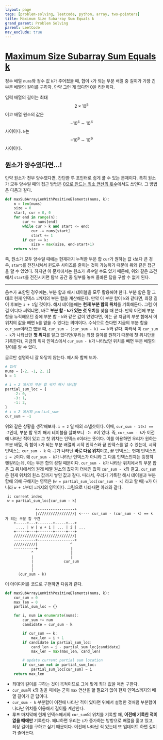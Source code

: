 ```yaml
---
layout: page
tags: [problem-solving, leetcode, python, array, two-pointers]
title: Maximum Size Subarray Sum Equals k
grand_parent: Problem Solving
parent: LeetCode
nav_exclude: true
---
```


# [Maximum Size Subarray Sum Equals k](https://leetcode.com/problems/maximum-size-subarray-sum-equals-k/)

  정수 배열 `nums`와 정수 값 `k`가 주어졌을 때, 합이 `k`가 되는 부분
  배열 중 길이가 가장 긴 부분 배열의 길이를 구하자. 만약 그런 게
  없다면 0을 리턴하자.

  입력 배열의 길이는 최대 $$ 2 \times 10^5 $$ 이고 배열 원소의 값은 $$
  -10^4 \sim 10^4$$ 사이이다. `k`는 $$ -10^9 \sim 10^9 $$ 사이이다.

## 원소가 양수였다면...!

 만약 원소가 전부 양수였다면, 간단한 투 포인터로 쉽게 풀 수 있는
 문제이다. 특히 원소가 모두 양수일 때의 접근 방법은 [0으로 만드는 최소
 연산의 횟수](../minimum-operations-to-reduce-x-to-zero)에서도
 쓰인다. 그 방법은 다음과 같다.

```python
def maxSubArrayLenWithPositiveElements(nums, k):
    n = len(nums)
    size = 0
    start, cur = 0, 0
    for end in range(n):
        cur += nums[end]
        while cur > k and start <= end:
            cur -= nums[start]
            start += 1
        if cur == k:
            size = max(size, end-start+1)
    return size
```

 즉, 원소가 모두 양수일 때에는 현재까지 누적한 부분 합 `cur`가 원하는
 값 `k`보다 큰 경우, `start`를 전진시켜서 윈도우 사이즈를 줄이는 것이
 가능하기 때문에 위와 같은 접근을 할 수 있었다. 하지만 이 문제에서는
 원소가 *음수*일 수도 있기 때문에, 위와 같은 조건에서 `start`를
 전진시키면 탐색 공간 중 일부를 놓쳐 올바른 답을 구할 수 없게 된다.

---

 음수가 포함된 경우에는, 부분 합과 해시 테이블을 모두 활용해야
 한다. 부분 합은 말 그대로 현재 인덱스 `i`까지의 부분 합을
 계산해둔다. 만약 이 부분 합이 `k`와 같다면, 최장 길이 후보는 `i +
 1`일 것이다. 해시 테이블에는 **현재 부분 합의 위치**를
 기록해둔다. 그럼 이걸 어디다 써먹냐면, 바로 **부분 합 - `k`가 있는 첫
 위치**를 찾을 때 쓴다. 만약 이전에 부분 합을 누적해오던 중에 부분
 합 - `k`와 같은 값이 있었다면, 이는 곧 지금의 부분 합에서 이 위치의
 값을 빼면 `k`를 얻을 수 있다는 의미이다. 수식으로 쓴다면 지금의 부분
 합을 `cur_sum`이라고 했을 때, `cur_sum - (cur_sum - k) == k`와
 같다. 따라서 이 `cur_sum - k`가 나타났던 **첫 위치**를 알고
 있다면(우리는 최장 길이를 원하기 때문에 첫 위치만을 기록한다), 지금의
 위치 인덱스에서 `cur_sum - k`가 나타났던 위치를 빼면 부분 배열의
 길이를 알 수 있다.

 글로만 설명하니 잘 와닿지 않는다. 예시와 함께 보자.

```python
# 입력
nums = [-2, -1, 2, 1]
k = 1

# i = 2 에서의 부분 합 위치 해시 테이블
partial_sum_loc = {
    -2: 0,
    -3: 1,
    -1: 2,
}
# i = 2 에서의 partial_sum
cur_sum = -1
```

 위와 같은 상황을 생각해보자. `i = 2` 일 때의 스냅샷이다. 이때,
 `cur_sum - 1(k) == -2`인데, 부분 합 위치 해시 테이블을 살펴보니 `-2:
 0`이 있다. 즉, `cur_sum - k`가 이전에 나타난 적이 있고 그 첫 위치는
 인덱스 `0`이라는 뜻이다. 이를 이용하면 우리가 원하는 부분 배열, 즉
 합이 `k`가 되는 부분 배열의 시작 인덱스와 끝 인덱스를 알 수 있는데,
 시작 인덱스는 `cur_sum - k` 즉 `-2`가 나타난 **바로 다음 위치**이고,
 끝 인덱스는 현재 인덱스인 `i = 2`이다. 왜 `cur_sum - k`가 나타난
 인덱스가 아니라 그 다음 인덱스인지는 굉장히 헷갈리는데, 이는 부분
 합의 성질 때문이다. `cur_sum - k`가 나타난 위치에서의 부분 합은 그
 위치에서의 원래 배열 원소의 값까지 더해진 값이 `cur_sum - k`와 같고,
 `cur_sum`은 현재 위치의 원소 값까지 쌓인 값과 같다. 따라서, 우리가
 기록한 해시 테이블과 부분 합에 의해 구해지는 영역은 (`w =
 partial_sum_loc[cur_sum - k]` 라고 할 때) `w`가 아니라 `w + 1`부터
 `i`까지의 영역이다. 그림으로 나타내면 아래와 같다.

```
 i: current index
 w = partial_sum_loc[cur_sum - k]

              +-----------------+
              |/////////////////| <---- cur_sum - (cur_sum - k) == k 가 되는 부분 합 구간
    +-----+---+-------+-----+---+
     .... | w | w + 1 | ... | i | ...
    +-----+---+-------+-----+---+
    ////////////////////////////|
    ----------+-----------------+
    //////////|               ^
    ----------+               |
            ^                 |
            |                 |
            |              cur_sum
            |
            |
      (cur_sum - k)
```


 이 아이디어를 코드로 구현하면 다음과 같다.

```python
def maxSubArrayLenWithPositiveElements(nums, k):
    cur_sum = 0
    max_len = 0
    partial_sum_loc = {}

    for i, num in enumerate(nums):
        cur_sum += num
        candidate = cur_sum - k

        if cur_sum == k:
            max_len = i + 1
        if candidate in partial_sum_loc:
            cand_len = i - partial_sum_loc[candidate]
            max_len = max(max_len, cand_len)

        # update current partial sum location
        if cur_sum not in partial_sum_loc:
            partial_sum_loc[cur_sum] = i
    return max_len
```

 - 최대의 길이를 구하는 것이 목적이므로 그에 맞게 최대 값을 매번
   구한다.
 - `cur_sum`이 `k`와 같을 때에는 굳이 `max` 연산을 할 필요가 없이 현재
   인덱스까지의 배열 길이가 곧 답이다.
 - `cur_sum - k` 부분합이 이전에 나타난 적이 있다면 위에서 설명한
   것처럼 부분합이 나타난 위치를 이용해서 길이를 계산한다.
 - 루프 마지막에 현재 인덱스에서의 `cur_sum`의 위치를 기록할 때,
   **이전에 기록한 적이 없을 때에만** 기록한다. 왜냐하면 우리는 `i`가
   증가하는 방향으로 배열을 훑고 있고, 최장 길이를 구하고 싶기
   때문이다. 이전에 나타난 적 있는데 또 업데이트 하면 길이가 줄어든다.
